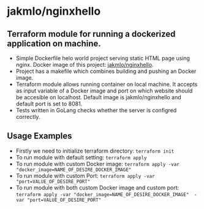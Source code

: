 # jakmlo/nginxhello
## Terraform module for running a dockerized application on machine.
* Simple Dockerfile helo world project serving static HTML page using nginx. Docker image of this project: [jakmlo/nginxhello](https://hub.docker.com/repository/docker/jakmlo/nginxhello). 
* Project has a makefile which combines building and pushing an Docker image.
* Terraform module allows running container on local machine. It accepts as input variable of a Docker image and port on which website should be accesible on localhost. Default image is jakmlo/nginxhello and default port is set to 8081.
* Tests written in GoLang checks whether the server is configred correctly.


## Usage Examples
* Firstly we need to initialize terraform directory: `terraform init`
* To run module with default setting: `terraform apply`
* To run module with custom Docker image: `terraform apply -var "docker_image=NAME_OF_DESIRE_DOCKER_IMAGE"`
* To run module with custom Port: `terraform apply -var "port=VALUE_OF_DESIRE_PORT"`
* To run module with both custom Docker image and custom port:
`terraform apply -var "docker_image=NAME_OF_DESIRE_DOCKER_IMAGE"  -var "port=VALUE_OF_DESIRE_PORT"`

